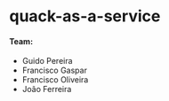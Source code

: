 # quack-as-a-service

#### Team:

- Guido Pereira
- Francisco Gaspar
- Francisco Oliveira
- João Ferreira
